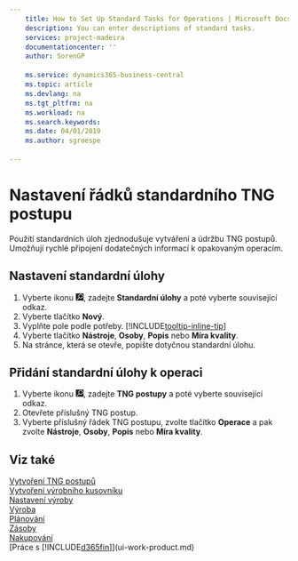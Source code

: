 ```yaml
---
    title: How to Set Up Standard Tasks for Operations | Microsoft Docs
    description: You can enter descriptions of standard tasks.
    services: project-madeira
    documentationcenter: ''
    author: SorenGP

    ms.service: dynamics365-business-central
    ms.topic: article
    ms.devlang: na
    ms.tgt_pltfrm: na
    ms.workload: na
    ms.search.keywords:
    ms.date: 04/01/2019
    ms.author: sgroespe

---
```

# Nastavení řádků standardního TNG postupu
Použití standardních úloh zjednodušuje vytváření a údržbu TNG postupů. Umožňují rychlé připojení dodatečných informací k opakovaným operacím.

## Nastavení standardní úlohy
1. Vyberte ikonu ![Žárovky, která otevře funkci Řekněte mi](media/ui-search/search_small.png "Řekněte mi, co chcete dělat"), zadejte **Standardní úlohy** a poté vyberte související odkaz.
2. Vyberte tlačítko **Nový**.
3. Vyplňte pole podle potřeby. [!INCLUDE[tooltip-inline-tip](includes/tooltip-inline-tip_md.md)]
4. Vyberte tlačítko **Nástroje**, **Osoby**, **Popis** nebo **Míra kvality**.
5. Na stránce, která se otevře, popište dotyčnou standardní úlohu.

## Přidání standardní úlohy k operaci
1. Vyberte ikonu ![Žárovky, která otevře funkci Řekněte mi](media/ui-search/search_small.png "Řekněte mi, co chcete dělat"), zadejte **TNG postupy** a poté vyberte související odkaz.
2. Otevřete příslušný TNG postup.
3. Vyberte příslušný řádek TNG postupu, zvolte tlačítko **Operace** a pak zvolte **Nástroje**, **Osoby**, **Popis** nebo **Míra kvality**.

## Viz také
[Vytvoření TNG postupů](production-how-to-create-routings.md)  
[Vytvoření výrobního kusovníku](production-how-to-create-production-boms.md)  
[Nastavení výroby](production-configure-production-processes.md)  
[Výroba](production-manage-manufacturing.md)  
[Plánování](production-planning.md)  
[Zásoby](inventory-manage-inventory.md)  
[Nakupování](purchasing-manage-purchasing.md)  
[Práce s [!INCLUDE[d365fin](includes/d365fin_md.md)]](ui-work-product.md)
